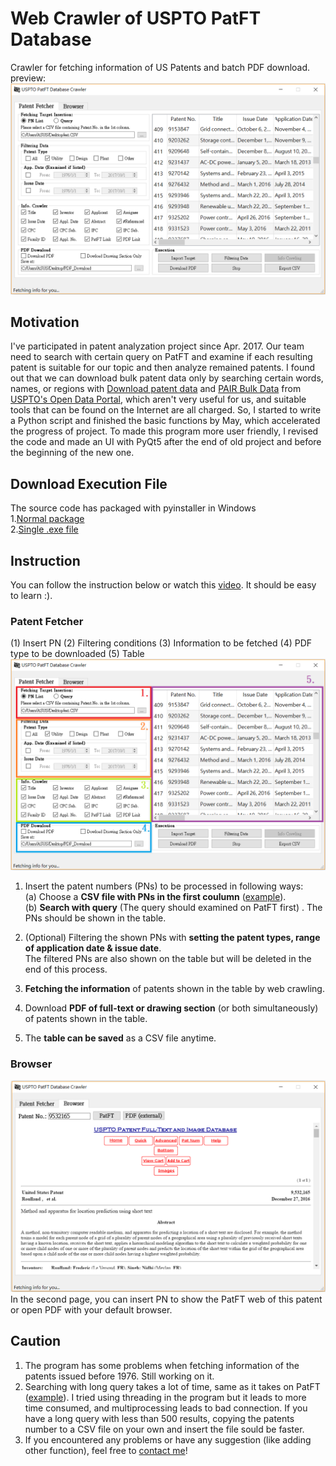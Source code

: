 # Web Crawler of USPTO PatFT Database
Crawler for fetching information of US Patents and batch PDF download.  
preview:  
<img src="./pic/preview.png">

## Motivation
I've participated in patent analyzation project since Apr. 2017. Our team need to search with certain query on PatFT and examine if each resulting patent is suitable for our topic and then analyze remained patents. I found out that we can download bulk patent data only by searching certain words, names, or regions with [Download patent data](https://developer.uspto.gov/data/bulk-search) and [PAIR Bulk Data](https://pairbulkdata.uspto.gov) from [USPTO's Open Data Portal](https://developer.uspto.gov/), which aren't very useful for us, and suitable tools that can be found on the Internet are all charged. So, I started to write a Python script and finished the basic functions by May, which accelerated the progress of project. To made this program more user friendly, I revised the code and made an UI with PyQt5 after the end of old project and before the beginning of the new one.
  
## Download Execution File 
The source code has packaged with pyinstaller in Windows  
1.[Normal package](https://drive.google.com/open?id=0B4zCzLRoIx8eeWRwN1M3dFNTUE0)  
2.[Single .exe file](https://drive.google.com/open?id=0B4zCzLRoIx8eeG4wbUZDdVdrTDg)

## Instruction 
You can follow the instruction below or watch this [video](https://www.youtube.com/watch?v=zqSEqUk2kgg). It should be easy to learn :).  
### Patent Fetcher
(1) Insert PN (2) Filtering conditions (3) Information to be fetched (4) PDF type to be downloaded (5) Table  
<img src="./pic/ins.png">

1. Insert the patent numbers (PNs) to be processed in following ways:  
 (a) Choose a **CSV file with PNs in the first coulumn** 
   ([example](https://github.com/mattwang44/USPTO-PatFT-Web-Crawler/blob/master/PN_sample.CSV)).  
   (b) **Search with query** (The query should examined on PatFT first)  .
   The PNs should be shown in the table.

2. (Optional) Filtering the shown PNs with **setting the patent types, range of application date & issue date**.  
   The filtered PNs are also shown on the table but will be deleted in the end of this process.

3. **Fetching the information** of patents shown in the table by web crawling.  

4. Download **PDF of full-text or drawing section** (or both simultaneously) of patents shown in the table.

5. The **table can be saved** as a CSV file anytime.  

### Browser  
<img src="./pic/browser.png">
In the second page, you can insert PN to show the PatFT web of this patent or open PDF with your default browser.

## Caution
1. The program has some problems when fetching information of the patents issued before 1976. Still working on it.
2. Searching with long query takes a lot of time, same as it takes on PatFT ([example](http://patft.uspto.gov/netacgi/nph-Parser?Sect1=PTO2&Sect2=HITOFF&u=%2Fnetahtml%2FPTO%2Fsearch-adv.htm&r=0&p=1&f=S&l=50&Query=%28%28%28CPC%2FA62B%24+OR+CPC%2FB65H%24%29+OR+CPC%2FF16D%24%29+OR+CPC%2FB66D%24%29+AND+%28%28brak%24+OR+lock%24%29+OR+%28retract%24+OR+rewind%24%29%29+AND+%28%28%28lifeline+OR+lanyard%29+OR+%22safety+line%22%29+OR+cable%29&d=PTXT)). I tried using threading in the program but it leads to more time consumed, and multiprocessing leads to bad connection. If you have a long query with less than 500 results, copying the patents number to a CSV file on your own and insert the file sould be faster.  
3. If you encountered any problems or have any suggestion (like adding other function), feel free to [contact me](http://mattwang44.wixsite.com/main/contact)!



  
 

